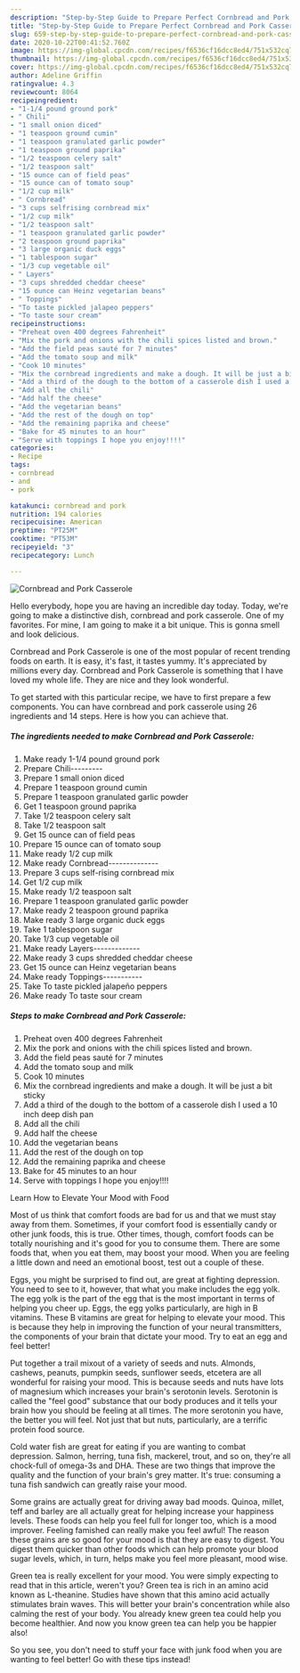 ```yaml
---
description: "Step-by-Step Guide to Prepare Perfect Cornbread and Pork Casserole"
title: "Step-by-Step Guide to Prepare Perfect Cornbread and Pork Casserole"
slug: 659-step-by-step-guide-to-prepare-perfect-cornbread-and-pork-casserole
date: 2020-10-22T00:41:52.760Z
image: https://img-global.cpcdn.com/recipes/f6536cf16dcc8ed4/751x532cq70/cornbread-and-pork-casserole-recipe-main-photo.jpg
thumbnail: https://img-global.cpcdn.com/recipes/f6536cf16dcc8ed4/751x532cq70/cornbread-and-pork-casserole-recipe-main-photo.jpg
cover: https://img-global.cpcdn.com/recipes/f6536cf16dcc8ed4/751x532cq70/cornbread-and-pork-casserole-recipe-main-photo.jpg
author: Adeline Griffin
ratingvalue: 4.3
reviewcount: 8064
recipeingredient:
- "1-1/4 pound ground pork"
- " Chili"
- "1 small onion diced"
- "1 teaspoon ground cumin"
- "1 teaspoon granulated garlic powder"
- "1 teaspoon ground paprika"
- "1/2 teaspoon celery salt"
- "1/2 teaspoon salt"
- "15 ounce can of field peas"
- "15 ounce can of tomato soup"
- "1/2 cup milk"
- " Cornbread"
- "3 cups selfrising cornbread mix"
- "1/2 cup milk"
- "1/2 teaspoon salt"
- "1 teaspoon granulated garlic powder"
- "2 teaspoon ground paprika"
- "3 large organic duck eggs"
- "1 tablespoon sugar"
- "1/3 cup vegetable oil"
- " Layers"
- "3 cups shredded cheddar cheese"
- "15 ounce can Heinz vegetarian beans"
- " Toppings"
- "To taste pickled jalapeo peppers"
- "To taste sour cream"
recipeinstructions:
- "Preheat oven 400 degrees Fahrenheit"
- "Mix the pork and onions with the chili spices listed and brown."
- "Add the field peas sauté for 7 minutes"
- "Add the tomato soup and milk"
- "Cook 10 minutes"
- "Mix the cornbread ingredients and make a dough. It will be just a bit sticky"
- "Add a third of the dough to the bottom of a casserole dish I used a 10 inch deep dish pan"
- "Add all the chili"
- "Add half the cheese"
- "Add the vegetarian beans"
- "Add the rest of the dough on top"
- "Add the remaining paprika and cheese"
- "Bake for 45 minutes to an hour"
- "Serve with toppings I hope you enjoy!!!!"
categories:
- Recipe
tags:
- cornbread
- and
- pork

katakunci: cornbread and pork 
nutrition: 194 calories
recipecuisine: American
preptime: "PT25M"
cooktime: "PT53M"
recipeyield: "3"
recipecategory: Lunch

---
```



![Cornbread and Pork Casserole](https://img-global.cpcdn.com/recipes/f6536cf16dcc8ed4/751x532cq70/cornbread-and-pork-casserole-recipe-main-photo.jpg)

Hello everybody, hope you are having an incredible day today. Today, we're going to make a distinctive dish, cornbread and pork casserole. One of my favorites. For mine, I am going to make it a bit unique. This is gonna smell and look delicious.



Cornbread and Pork Casserole is one of the most popular of recent trending foods on earth. It is easy, it's fast, it tastes yummy. It's appreciated by millions every day. Cornbread and Pork Casserole is something that I have loved my whole life. They are nice and they look wonderful.


To get started with this particular recipe, we have to first prepare a few components. You can have cornbread and pork casserole using 26 ingredients and 14 steps. Here is how you can achieve that.

<!--inarticleads1-->

##### The ingredients needed to make Cornbread and Pork Casserole:

1. Make ready 1-1/4 pound ground pork
1. Prepare  Chili---------
1. Prepare 1 small onion diced
1. Prepare 1 teaspoon ground cumin
1. Prepare 1 teaspoon granulated garlic powder
1. Get 1 teaspoon ground paprika
1. Take 1/2 teaspoon celery salt
1. Take 1/2 teaspoon salt
1. Get 15 ounce can of field peas
1. Prepare 15 ounce can of tomato soup
1. Make ready 1/2 cup milk
1. Make ready  Cornbread--------------
1. Prepare 3 cups self-rising cornbread mix
1. Get 1/2 cup milk
1. Make ready 1/2 teaspoon salt
1. Prepare 1 teaspoon granulated garlic powder
1. Make ready 2 teaspoon ground paprika
1. Make ready 3 large organic duck eggs
1. Take 1 tablespoon sugar
1. Take 1/3 cup vegetable oil
1. Make ready  Layers-------------
1. Make ready 3 cups shredded cheddar cheese
1. Get 15 ounce can Heinz vegetarian beans
1. Make ready  Toppings-----------
1. Take To taste pickled jalapeño peppers
1. Make ready To taste sour cream




<!--inarticleads2-->

##### Steps to make Cornbread and Pork Casserole:

1. Preheat oven 400 degrees Fahrenheit
1. Mix the pork and onions with the chili spices listed and brown.
1. Add the field peas sauté for 7 minutes
1. Add the tomato soup and milk
1. Cook 10 minutes
1. Mix the cornbread ingredients and make a dough. It will be just a bit sticky
1. Add a third of the dough to the bottom of a casserole dish I used a 10 inch deep dish pan
1. Add all the chili
1. Add half the cheese
1. Add the vegetarian beans
1. Add the rest of the dough on top
1. Add the remaining paprika and cheese
1. Bake for 45 minutes to an hour
1. Serve with toppings I hope you enjoy!!!!




Learn How to Elevate Your Mood with Food


Most of us think that comfort foods are bad for us and that we must stay away from them. Sometimes, if your comfort food is essentially candy or other junk foods, this is true. Other times, though, comfort foods can be totally nourishing and it's good for you to consume them. There are some foods that, when you eat them, may boost your mood. When you are feeling a little down and need an emotional boost, test out a couple of these.

Eggs, you might be surprised to find out, are great at fighting depression. You need to see to it, however, that what you make includes the egg yolk. The egg yolk is the part of the egg that is the most important in terms of helping you cheer up. Eggs, the egg yolks particularly, are high in B vitamins. These B vitamins are great for helping to elevate your mood. This is because they help in improving the function of your neural transmitters, the components of your brain that dictate your mood. Try to eat an egg and feel better!

Put together a trail mixout of a variety of seeds and nuts. Almonds, cashews, peanuts, pumpkin seeds, sunflower seeds, etcetera are all wonderful for raising your mood. This is because seeds and nuts have lots of magnesium which increases your brain's serotonin levels. Serotonin is called the "feel good" substance that our body produces and it tells your brain how you should be feeling at all times. The more serotonin you have, the better you will feel. Not just that but nuts, particularly, are a terrific protein food source.

Cold water fish are great for eating if you are wanting to combat depression. Salmon, herring, tuna fish, mackerel, trout, and so on, they're all chock-full of omega-3s and DHA. These are two things that improve the quality and the function of your brain's grey matter. It's true: consuming a tuna fish sandwich can greatly raise your mood. 

Some grains are actually great for driving away bad moods. Quinoa, millet, teff and barley are all actually great for helping increase your happiness levels. These foods can help you feel full for longer too, which is a mood improver. Feeling famished can really make you feel awful! The reason these grains are so good for your mood is that they are easy to digest. You digest them quicker than other foods which can help promote your blood sugar levels, which, in turn, helps make you feel more pleasant, mood wise.

Green tea is really excellent for your mood. You were simply expecting to read that in this article, weren't you? Green tea is rich in an amino acid known as L-theanine. Studies have shown that this amino acid actually stimulates brain waves. This will better your brain's concentration while also calming the rest of your body. You already knew green tea could help you become healthier. And now you know green tea can help you be happier also!

So you see, you don't need to stuff your face with junk food when you are wanting to feel better! Go  with  these tips  instead!

